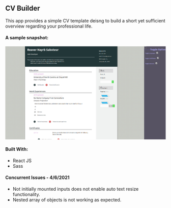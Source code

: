 ## CV Builder
This app provides a simple CV template deisng to build a short yet sufficient overview regarding your professional life.


#### A sample snapshot:
![cvsample](https://raw.githubusercontent.com/law911012eqw/MyScreenshots/main/host_images/cv-sample2.png)

#### Built With:
* React JS
* Sass

#### Concurrent Issues - 4/6/2021
* Not initially mounted inputs does not enable auto text resize functionality.
* Nested array of objects is not working as expected.